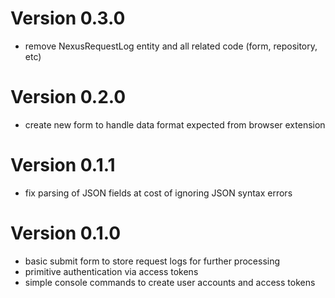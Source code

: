 # Version 0.3.0

- remove NexusRequestLog entity and all related code (form, repository, etc)

# Version 0.2.0

- create new form to handle data format expected from browser extension

# Version 0.1.1

- fix parsing of JSON fields at cost of ignoring JSON syntax errors

# Version 0.1.0

- basic submit form to store request logs for further processing
- primitive authentication via access tokens
- simple console commands to create user accounts and access tokens
